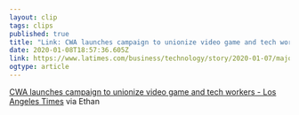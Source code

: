 ```yaml
---
layout: clip
tags: clips
published: true
title: "Link: CWA launches campaign to unionize video game and tech workers - Los Angeles Times" 
date: 2020-01-08T18:57:36.605Z
link: https://www.latimes.com/business/technology/story/2020-01-07/major-union-launches-campaign-to-organize-video-game-and-tech-workers
ogtype: article
---
```

[CWA launches campaign to unionize video game and tech workers - Los Angeles Times](https://www.latimes.com/business/technology/story/2020-01-07/major-union-launches-campaign-to-organize-video-game-and-tech-workers)
via Ethan
